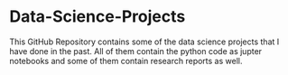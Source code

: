 # Data-Science-Projects

This GitHub Repository contains some of the data science projects that I have done in the past. All of them contain the python code as jupter notebooks and some of them contain research reports as well. 
